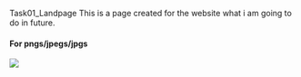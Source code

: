 Task01_Landpage
This is a page created for the website what i am going to do in future. 
#### For pngs/jpegs/jpgs
<img src="img2.jpg">
